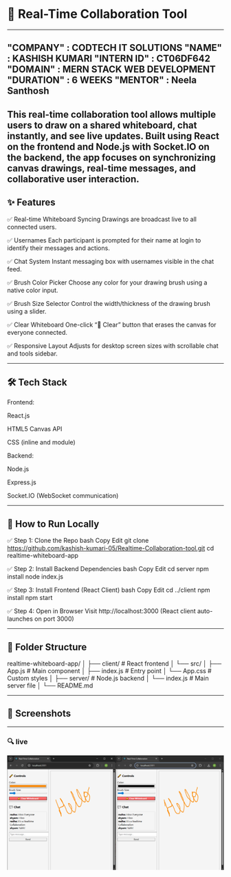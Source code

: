 # 💬 Real-Time Collaboration Tool
---

"COMPANY" : CODTECH IT SOLUTIONS
"NAME" : KASHISH KUMARI
"INTERN ID" : CT06DF642
"DOMAIN" : MERN STACK WEB DEVELOPMENT
"DURATION" : 6 WEEKS
"MENTOR" : Neela Santhosh
---



This real-time collaboration tool allows multiple users to draw on a shared whiteboard, chat instantly, and see live updates. Built using React on the frontend and Node.js with Socket.IO on the backend, the app focuses on synchronizing canvas drawings, real-time messages, and collaborative user interaction.
---



✨ Features
---

✅ Real-time Whiteboard Syncing
Drawings are broadcast live to all connected users.

✅ Usernames
Each participant is prompted for their name at login to identify their messages and actions.

✅ Chat System
Instant messaging box with usernames visible in the chat feed.

✅ Brush Color Picker
Choose any color for your drawing brush using a native color input.

✅ Brush Size Selector
Control the width/thickness of the drawing brush using a slider.

✅ Clear Whiteboard
One-click “🧽 Clear” button that erases the canvas for everyone connected.

✅ Responsive Layout
Adjusts for desktop screen sizes with scrollable chat and tools sidebar.

---

🛠️ Tech Stack
---

Frontend:

React.js

HTML5 Canvas API

CSS (inline and module)

Backend:

Node.js

Express.js

Socket.IO (WebSocket communication)

---

🚀 How to Run Locally
---

✅ Step 1: Clone the Repo
bash
Copy
Edit
git clone https://github.com/kashish-kumari-05/Realtime-Collaboration-tool.git
cd realtime-whiteboard-app

✅ Step 2: Install Backend Dependencies
bash
Copy
Edit
cd server
npm install
node index.js

✅ Step 3: Install Frontend (React Client)
bash
Copy
Edit
cd ../client
npm install
npm start

✅ Step 4: Open in Browser
Visit http://localhost:3000
(React client auto-launches on port 3000)

---

📁 Folder Structure
---

realtime-whiteboard-app/
│
├── client/            # React frontend
│   └── src/
│       ├── App.js     # Main component
│       ├── index.js   # Entry point
│       └── App.css    # Custom styles
│
├── server/            # Node.js backend
│   └── index.js       # Main server file
│
└── README.md

---

## 📸 Screenshots
---
### 🔍 live
![Home Page](screenshot/output.png)

